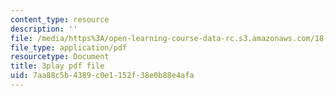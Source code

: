 ```yaml
---
content_type: resource
description: ''
file: /media/https%3A/open-learning-course-data-rc.s3.amazonaws.com/18-01sc-single-variable-calculus-fall-2010/7aa88c5b4389c0e1152f38e0b88e4afa_1RLctDS2hUQ.pdf
file_type: application/pdf
resourcetype: Document
title: 3play pdf file
uid: 7aa88c5b-4389-c0e1-152f-38e0b88e4afa
---
```

